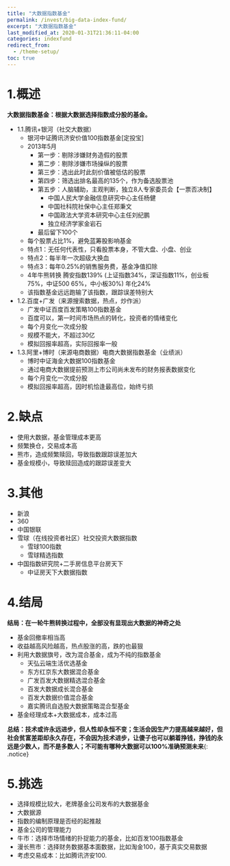 ```yaml
---
title: "大数据指数基金"
permalink: /invest/big-data-index-fund/
excerpt: "大数据指数基金"
last_modified_at: 2020-01-31T21:36:11-04:00
categories: indexfund
redirect_from:
  - /theme-setup/
toc: true
---
```


<!--20-22课-->

# 1.概述

**大数据指数基金：根据大数据选择指数成分股的基金。**

- 1.1.腾讯+银河（社交大数据）
  - 银河中证腾讯济安价值100指数基金[定投宝]
  - 2013年5月
    - 第一步：剔除涉嫌财务造假的股票
    - 第二步：剔除涉嫌市场操纵的股票
    - 第三步：选出此时此刻价值被低估的股票
    - 第四步：筛选出排名最高的135个，作为备选股票池
    - 第五步：人脑辅助，主观判断，独立8人专家委员会【一票否决制】
      - 中国人民大学金融信息研究中心主任杨健
      - 中国社科院社保中心主任郑秉文
      - 中国政法大学资本研究中心主任刘纪鹏
      - 独立经济学家金岩石
    - 最后留下100个
  - 每个股票占比1%，避免蓝筹股影响基金
  - 特点1：无任何代表性，只看股票本身，不管大盘、小盘、创业
  - 特点2：每半年一次超级大换血
  - 特点3：每年0.25%的销售服务费，基金净值扣除
  - 4年牛熊转换 腾安指数139% (上证指数34%，深证指数11%，创业板75%，中证500 65%，中小板30%) 年化24%
  - 该指数基金远远跑输了该指数，跟踪误差特别大
- 1.2.百度+广发（来源搜索数据，热点，炒作派）
  - 广发中证百度百发策略100指数基金
  - 百度可以，第一时间市场热点的转化，投资者的情绪变化
  - 每个月变化一次成分股
  - 规模不能大，不超过30亿
  - 模拟回报率超高，实际回报率一般
- 1.3.阿里+博时（来源电商数据）电商大数据指数基金（业绩派）
  - 博时中证海金大数据100指数基金
  - 通过电商大数据提前预测上市公司尚未发布的财务报表数据变化
  - 每个月变化一次成分股
  - 模拟回报率超高，因时机恰逢最高位，始终亏损

# 2.缺点
- 使用大数据，基金管理成本更高
- 频繁换仓，交易成本高
- 熊市，造成频繁赎回，导致指数跟踪误差加大
- 基金规模小，导致赎回造成的跟踪误差变大

# 3.其他
- 新浪
- 360
- 中国银联
- 雪球（在线投资者社区）社交投资大数据指数
  - 雪球100指数
  - 雪球精选指数
- 中国指数研究院+二手房信息平台房天下
  - 中证房天下大数据指数

# 4.结局

**结局：在一轮牛熊转换过程中，全部没有显现出大数据的神奇之处**

- 基金回撤率相当高
- 收益越高风险越高，热点股涨的高，跌的也最狠
- 利用大数据旗号，改为混合基金，成为不纯的指数基金
  - 天弘云端生活优选基金
  - 东方红京东大数据混合基金
  - 广发百发大数据精选混合基金
  - 百发大数据成长混合基金
  - 百发大数据价值混合基金
  - 嘉实腾讯自选股大数据策略混合型基金
- 基金经理成本+大数据成本，成本过高

**总结：技术或许永远进步，但人性却永恒不变；生活会因生产力提高越来越好，但社会贫富差距却永久存在，不会因为技术进步，让傻子也可以躺着挣钱，挣钱的永远是少数人，而不是多数人；不可能有哪种大数据可以100%准确预测未来**{: .notice}

# 5.挑选
- 选择规模比较大，老牌基金公司发布的大数据基金
- 大数据源
- 指数的编制原理是否经的起推敲
- 基金公司的管理能力
- 牛市：选择市场情绪的扑捉能力的基金，比如百发100指数基金
- 漫长熊市：选择财务数据基本面数据，比如淘金100，基于真实交易数据
- 考虑交易成本：比如腾讯济安100.